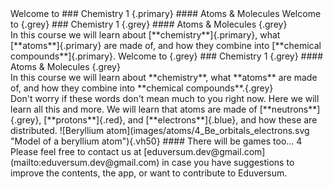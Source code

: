 <slides>
<slide class="md">
Welcome to
### Chemistry 1 {.primary}
#### Atoms & Molecules

</slide>

<slide class="md">
Welcome to {.grey}
### Chemistry 1 {.grey}
#### Atoms & Molecules {.grey}
<br/>
In this course we will learn about [**chemistry**]{.primary}, what [**atoms**]{.primary} are made of, and how they combine into [**chemical compounds**]{.primary}.
</slide>

<slide class="md">
Welcome to {.grey}
### Chemistry 1 {.grey}
#### Atoms & Molecules {.grey}
<br/>
In this course we will learn about **chemistry**, what **atoms** are made of, and how they combine into **chemical compounds**.{.grey}
<br/>
Don't worry if these words don't mean much to you right now. Here we will learn all this and more.
</slide>

<slide class="md">
We will learn that atoms are made of [**neutrons**]{.grey}, [**protons**]{.red}, and [**electrons**]{.blue}, and how these are distributed.
![Beryllium atom](images/atoms/4_Be_orbitals_electrons.svg "Model of a beryllium atom"){.vh50}

</slide>

<slide class="md">
#### There will be games too...
</slide>

<slide class="h5p dnd" activityTitle="Build the lithium ion">
4
</slide>

<slide class="md">
Please feel free to contact us at [eduversum.dev@gmail.com](mailto:eduversum.dev@gmail.com) in case you have suggestions to improve the contents, the app, or want to contribute to Eduversum.
</slide>
</slides>
